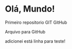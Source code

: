 # Olá, Mundo!
 Primeiro repositorio GIT GitHub

 Arquivo para GitHub

adicionei está linha para teste!
